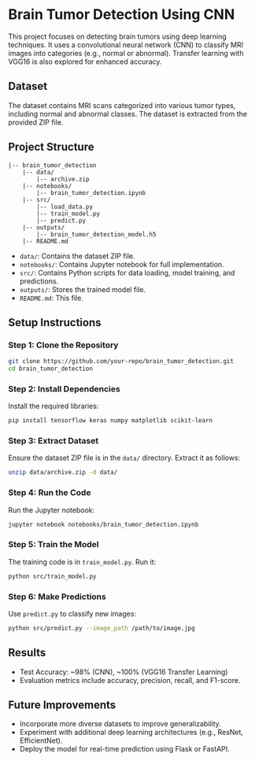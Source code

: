 
# Brain Tumor Detection Using CNN

This project focuses on detecting brain tumors using deep learning techniques. It uses a convolutional neural network (CNN) to classify MRI images into categories (e.g., normal or abnormal). Transfer learning with VGG16 is also explored for enhanced accuracy.

## **Dataset**
The dataset contains MRI scans categorized into various tumor types, including normal and abnormal classes. The dataset is extracted from the provided ZIP file.

## **Project Structure**
```
|-- brain_tumor_detection
    |-- data/
        |-- archive.zip
    |-- notebooks/
        |-- brain_tumor_detection.ipynb
    |-- src/
        |-- load_data.py
        |-- train_model.py
        |-- predict.py
    |-- outputs/
        |-- brain_tumor_detection_model.h5
    |-- README.md
```

- `data/`: Contains the dataset ZIP file.
- `notebooks/`: Contains Jupyter notebook for full implementation.
- `src/`: Contains Python scripts for data loading, model training, and predictions.
- `outputs/`: Stores the trained model file.
- `README.md`: This file.

## **Setup Instructions**
### **Step 1: Clone the Repository**
```bash
git clone https://github.com/your-repo/brain_tumor_detection.git
cd brain_tumor_detection
```

### **Step 2: Install Dependencies**
Install the required libraries:
```bash
pip install tensorflow keras numpy matplotlib scikit-learn
```

### **Step 3: Extract Dataset**
Ensure the dataset ZIP file is in the `data/` directory. Extract it as follows:
```bash
unzip data/archive.zip -d data/
```

### **Step 4: Run the Code**
Run the Jupyter notebook:
```bash
jupyter notebook notebooks/brain_tumor_detection.ipynb
```

### **Step 5: Train the Model**
The training code is in `train_model.py`. Run it:
```bash
python src/train_model.py
```

### **Step 6: Make Predictions**
Use `predict.py` to classify new images:
```bash
python src/predict.py --image_path /path/to/image.jpg
```

## **Results**
- Test Accuracy: ~98% (CNN), ~100% (VGG16 Transfer Learning)
- Evaluation metrics include accuracy, precision, recall, and F1-score.

## **Future Improvements**
- Incorporate more diverse datasets to improve generalizability.
- Experiment with additional deep learning architectures (e.g., ResNet, EfficientNet).
- Deploy the model for real-time prediction using Flask or FastAPI.
